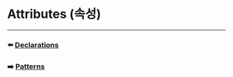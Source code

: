 # Attributes (속성)


***

### ⬅️ [Declarations](https://github.com/Developer-Nova/Swift-Documentation/blob/main/Swift%20Documentation/3.Language%20Reference/6.Declarations.md)

### ➡️ [Patterns](https://github.com/Developer-Nova/Swift-Documentation/blob/main/Swift%20Documentation/3.Language%20Reference/8.Patterns.md)

